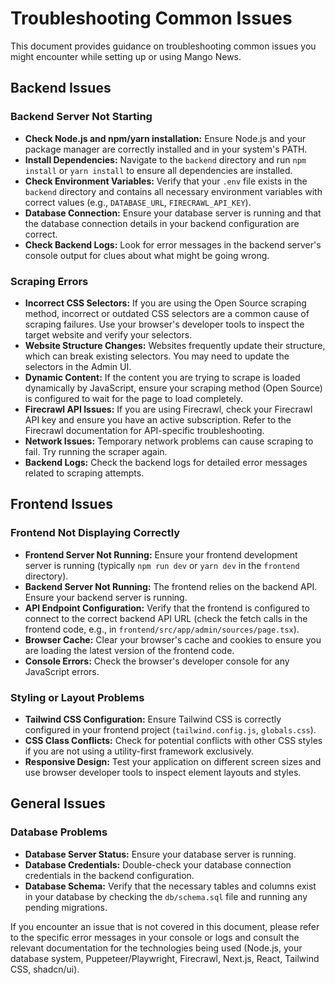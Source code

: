 # Troubleshooting Common Issues

This document provides guidance on troubleshooting common issues you might encounter while setting up or using Mango News.

## Backend Issues

### Backend Server Not Starting

-   **Check Node.js and npm/yarn installation:** Ensure Node.js and your package manager are correctly installed and in your system's PATH.
-   **Install Dependencies:** Navigate to the `backend` directory and run `npm install` or `yarn install` to ensure all dependencies are installed.
-   **Check Environment Variables:** Verify that your `.env` file exists in the `backend` directory and contains all necessary environment variables with correct values (e.g., `DATABASE_URL`, `FIRECRAWL_API_KEY`).
-   **Database Connection:** Ensure your database server is running and that the database connection details in your backend configuration are correct.
-   **Check Backend Logs:** Look for error messages in the backend server's console output for clues about what might be going wrong.

### Scraping Errors

-   **Incorrect CSS Selectors:** If you are using the Open Source scraping method, incorrect or outdated CSS selectors are a common cause of scraping failures. Use your browser's developer tools to inspect the target website and verify your selectors.
-   **Website Structure Changes:** Websites frequently update their structure, which can break existing selectors. You may need to update the selectors in the Admin UI.
-   **Dynamic Content:** If the content you are trying to scrape is loaded dynamically by JavaScript, ensure your scraping method (Open Source) is configured to wait for the page to load completely.
-   **Firecrawl API Issues:** If you are using Firecrawl, check your Firecrawl API key and ensure you have an active subscription. Refer to the Firecrawl documentation for API-specific troubleshooting.
-   **Network Issues:** Temporary network problems can cause scraping to fail. Try running the scraper again.
-   **Backend Logs:** Check the backend logs for detailed error messages related to scraping attempts.

## Frontend Issues

### Frontend Not Displaying Correctly

-   **Frontend Server Not Running:** Ensure your frontend development server is running (typically `npm run dev` or `yarn dev` in the `frontend` directory).
-   **Backend Server Not Running:** The frontend relies on the backend API. Ensure your backend server is running.
-   **API Endpoint Configuration:** Verify that the frontend is configured to connect to the correct backend API URL (check the fetch calls in the frontend code, e.g., in `frontend/src/app/admin/sources/page.tsx`).
-   **Browser Cache:** Clear your browser's cache and cookies to ensure you are loading the latest version of the frontend code.
-   **Console Errors:** Check the browser's developer console for any JavaScript errors.

### Styling or Layout Problems

-   **Tailwind CSS Configuration:** Ensure Tailwind CSS is correctly configured in your frontend project (`tailwind.config.js`, `globals.css`).
-   **CSS Class Conflicts:** Check for potential conflicts with other CSS styles if you are not using a utility-first framework exclusively.
-   **Responsive Design:** Test your application on different screen sizes and use browser developer tools to inspect element layouts and styles.

## General Issues

### Database Problems

-   **Database Server Status:** Ensure your database server is running.
-   **Database Credentials:** Double-check your database connection credentials in the backend configuration.
-   **Database Schema:** Verify that the necessary tables and columns exist in your database by checking the `db/schema.sql` file and running any pending migrations.

If you encounter an issue that is not covered in this document, please refer to the specific error messages in your console or logs and consult the relevant documentation for the technologies being used (Node.js, your database system, Puppeteer/Playwright, Firecrawl, Next.js, React, Tailwind CSS, shadcn/ui).
